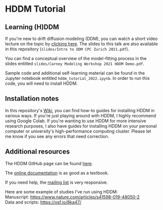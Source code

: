 # HDDM Tutorial

## Learning (H)DDM

If you're new to drift diffusion modeling (DDM), you can watch a short video lecture on the topic by [clicking here](https://youtu.be/jzsl69VGseU). The slides to this talk are also available in this repository (`slides/Intro to DDM CPC Zurich 2021.pdf`).

You can find a conceptual overview of the model-fitting process in the slides entitled `slides/Carney Modeling Workshop 2021 HDDM Demo.pdf`.

Sample code and additional self-learning material can be found in the Jupyter notebook entitled `hddm_tutorial_2022.ipynb`. In order to run this code, you will need to install HDDM.

## Installation notes

In this repository's [Wiki](https://github.com/psychNerdJae/hddm_tutorial_carney_workshop/wiki), you can find how-to guides for installing HDDM in various ways. If you're just playing around with HDDM, I highly recommend using Google Colab. If you're wanting to use HDDM for more intensive research purposes, I also have guides for installing HDDM on your personal computer or university's high-performance computing cluster. Please let me know if you see any errors that need correction.

## Additional resources

The HDDM GitHub page can be found [here](https://github.com/hddm-devs/hddm).

The [online documentation](https://hddm.readthedocs.io/en/latest/index.html) is as good as a textbook.

If you need help, the [mailing list](https://groups.google.com/group/hddm-users/) is very responsive.

Here are some example of studies I've run using HDDM:  
Manuscript: https://www.nature.com/articles/s41598-019-48050-2  
Data and scripts: https://osf.io/8ka47/
